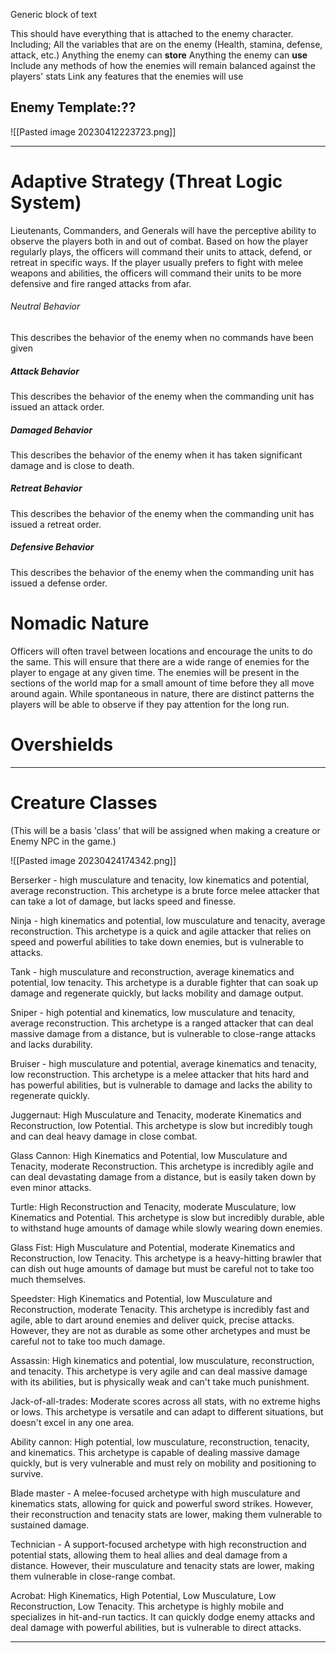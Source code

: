 Generic block of text

This should have everything that is attached to the enemy character. 
Including;
All the variables that are on the enemy (Health, stamina, defense, attack, etc.)
Anything the enemy can **store**
Anything the enemy can **use**
Include any methods of how the enemies will remain balanced against the players' stats
Link any features that the enemies will use

## Enemy Template:??

![[Pasted image 20230412223723.png]]

---
# Adaptive Strategy  (Threat Logic System)


Lieutenants, Commanders, and Generals will have the perceptive ability to observe the players both in and out of combat. Based on how the player regularly plays, the officers will command their units to attack, defend, or retreat in specific ways. If the player usually prefers to fight with melee weapons and abilities, the officers will command their units to be more defensive and fire ranged attacks from afar.

###### Neutral Behavior
This describes the behavior of the enemy when no commands have been given

##### Attack Behavior
This describes the behavior of the enemy when the commanding unit has issued an attack order.

##### Damaged Behavior
This describes the behavior of the enemy when it has taken significant damage and is close to death.

##### Retreat Behavior
This describes the behavior of the enemy when the commanding unit has issued a retreat order.

##### Defensive Behavior
This describes the behavior of the enemy when the commanding unit has issued a defense order.


# Nomadic Nature
Officers will often travel between locations and encourage the units to do the same. This will ensure that there are a wide range of enemies for the player to engage at any given time. The enemies will be present in the sections of the world map for a small amount of time before they all move around again. While spontaneous in nature, there are distinct patterns the players will be able to observe if they pay attention for the long run.

# Overshields

---


# Creature Classes 

(This will be a basis 'class' that will be assigned when making a creature or Enemy NPC in the game.)

![[Pasted image 20230424174342.png]]

Berserker - high musculature and tenacity, low kinematics and potential, average reconstruction. This archetype is a brute force melee attacker that can take a lot of damage, but lacks speed and finesse. 

Ninja - high kinematics and potential, low musculature and tenacity, average reconstruction. This archetype is a quick and agile attacker that relies on speed and powerful abilities to take down enemies, but is vulnerable to attacks. 

Tank - high musculature and reconstruction, average kinematics and potential, low tenacity. This archetype is a durable fighter that can soak up damage and regenerate quickly, but lacks mobility and damage output. 

Sniper - high potential and kinematics, low musculature and tenacity, average reconstruction. This archetype is a ranged attacker that can deal massive damage from a distance, but is vulnerable to close-range attacks and lacks durability. 

Bruiser - high musculature and potential, average kinematics and tenacity, low reconstruction. This archetype is a melee attacker that hits hard and has powerful abilities, but is vulnerable to damage and lacks the ability to regenerate quickly. 

Juggernaut: High Musculature and Tenacity, moderate Kinematics and Reconstruction, low Potential. This archetype is slow but incredibly tough and can deal heavy damage in close combat. 

Glass Cannon: High Kinematics and Potential, low Musculature and Tenacity, moderate Reconstruction. This archetype is incredibly agile and can deal devastating damage from a distance, but is easily taken down by even minor attacks. 

Turtle: High Reconstruction and Tenacity, moderate Musculature, low Kinematics and Potential. This archetype is slow but incredibly durable, able to withstand huge amounts of damage while slowly wearing down enemies. 

Glass Fist: High Musculature and Potential, moderate Kinematics and Reconstruction, low Tenacity. This archetype is a heavy-hitting brawler that can dish out huge amounts of damage but must be careful not to take too much themselves. 

Speedster: High Kinematics and Potential, low Musculature and Reconstruction, moderate Tenacity. This archetype is incredibly fast and agile, able to dart around enemies and deliver quick, precise attacks. However, they are not as durable as some other archetypes and must be careful not to take too much damage. 

Assassin: High kinematics and potential, low musculature, reconstruction, and tenacity. This archetype is very agile and can deal massive damage with its abilities, but is physically weak and can't take much punishment.

Jack-of-all-trades: Moderate scores across all stats, with no extreme highs or lows. This archetype is versatile and can adapt to different situations, but doesn't excel in any one area. 

Ability cannon: High potential, low musculature, reconstruction, tenacity, and kinematics. This archetype is capable of dealing massive damage quickly, but is very vulnerable and must rely on mobility and positioning to survive. 

Blade master - A melee-focused archetype with high musculature and kinematics stats, allowing for quick and powerful sword strikes. However, their reconstruction and tenacity stats are lower, making them vulnerable to sustained damage. 

Technician - A support-focused archetype with high reconstruction and potential stats, allowing them to heal allies and deal damage from a distance. However, their musculature and tenacity stats are lower, making them vulnerable in close-range combat. 

Acrobat: High Kinematics, High Potential, Low Musculature, Low Reconstruction, Low Tenacity. This archetype is highly mobile and specializes in hit-and-run tactics. It can quickly dodge enemy attacks and deal damage with powerful abilities, but is vulnerable to direct attacks.


--- 
